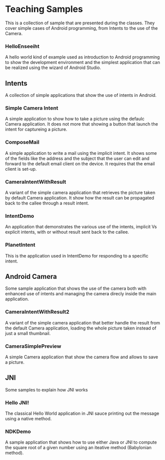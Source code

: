 # Teaching Samples

This is a collection of sample that are presented during the classes. They cover simple cases of Android programming, from Intents to the use of the Camera.

### HelloEnseeiht

A hello world kind of example used as introduction to Android programming to show the development environment and the simplest application that can be realized using the wizard of Android Studio.


## Intents

A collection of simple applications that show the use of intents in Android.

### Simple Camera Intent

A simple application to show how to take a picture using the defaulc Camera application. It does not more that showing a button that launch the intent for captureing a picture.

### ComposeMail

A simple application to write a mail using the implicit intent. It shows some of the fields like the address and the subject that the user can edit and forward to the default email client on the device. It requires that the email client is set-up.

### CameraIntentWithResult

A variant of the simple camera application that retrieves the picture taken by default Camera application. It show how the result can be propagated back to the callee through a result intent. 

### IntentDemo

An application that demonstrates the various use of the intents, implicit Vs explicit intents, with or without result sent back to the callee.

### PlanetIntent

This is the application used in IntentDemo for responding to a specific intent.


## Android Camera

Some sample application that shows the use of the camera both with enhanced use of intents and managing the camera direcly inside the main application.

### CameraIntentWithResult2

A variant of the simple camera application that better handle the result from the default Camera application, loading the whole picture taken instead of just a small thumbnail.

### CameraSimplePreview

A simple Camera application that show the camera flow and allows to save a picture.

## JNI

Some samples to explain how JNI works

### Hello JNI!

The classical Hello World application in JNI sauce printing out the message using a native method.

### NDKDemo

A sample application that shows how to use either Java or JNI to compute the square root of a given number using an iteative method (Babylonian method).
